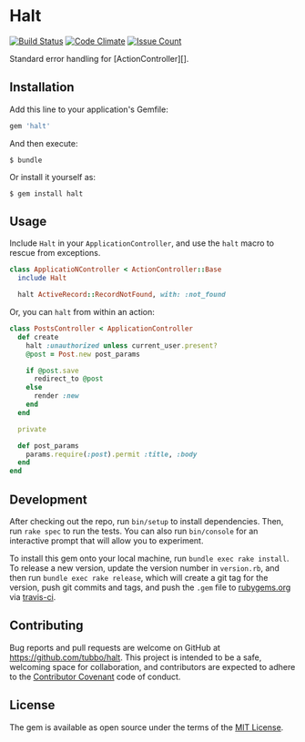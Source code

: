 # Halt

[![Build Status](https://travis-ci.org/tubbo/halt.svg?branch=master)](https://travis-ci.org/tubbo/halt)
[![Code Climate](https://codeclimate.com/github/tubbo/halt/badges/gpa.svg)](https://codeclimate.com/github/tubbo/halt)
[![Issue Count](https://codeclimate.com/github/tubbo/halt/badges/issue_count.svg)](https://codeclimate.com/github/tubbo/halt)

Standard error handling for [ActionController][].

## Installation

Add this line to your application's Gemfile:

```ruby
gem 'halt'
```

And then execute:

    $ bundle

Or install it yourself as:

    $ gem install halt

## Usage

Include `Halt` in your `ApplicationController`, and use the `halt` macro
to rescue from exceptions.

```ruby
class ApplicatioNController < ActionController::Base
  include Halt

  halt ActiveRecord::RecordNotFound, with: :not_found
```

Or, you can `halt` from within an action:

```ruby
class PostsController < ApplicationController
  def create
    halt :unauthorized unless current_user.present?
    @post = Post.new post_params

    if @post.save
      redirect_to @post
    else
      render :new
    end
  end

  private

  def post_params
    params.require(:post).permit :title, :body
  end
end
```

## Development

After checking out the repo, run `bin/setup` to install dependencies. Then,
run `rake spec` to run the tests. You can also run `bin/console` for an
interactive prompt that will allow you to experiment.

To install this gem onto your local machine, run `bundle exec rake install`.
To release a new version, update the version number in `version.rb`, and then
run `bundle exec rake release`, which will create a git tag for the version,
push git commits and tags, and push the `.gem` file to
[rubygems.org](https://rubygems.org) via [travis-ci](http://travis-ci.org).

## Contributing

Bug reports and pull requests are welcome on GitHub at
https://github.com/tubbo/halt. This project is intended to be a safe,
welcoming space for collaboration, and contributors are expected to adhere
to the [Contributor Covenant](http://contributor-covenant.org) code of conduct.

## License

The gem is available as open source under the terms of the
[MIT License](http://opensource.org/licenses/MIT).
